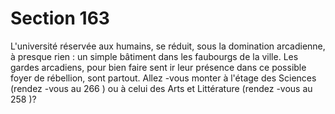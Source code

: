 # Section 163

L'université réservée aux humains, se réduit, sous la domination
arcadienne, à presque rien : un simple bâtiment dans les
faubourgs de la ville. Les gardes arcadiens, pour bien faire sent ir
leur présence dans ce possible foyer de rébellion, sont partout.
Allez -vous monter à l'étage des Sciences (rendez -vous au 266 )
ou à celui des Arts et Littérature (rendez -vous au 258 )?